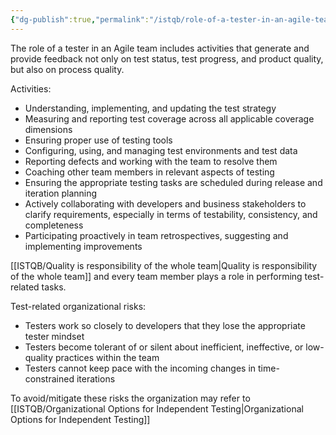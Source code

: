 ```yaml
---
{"dg-publish":true,"permalink":"/istqb/role-of-a-tester-in-an-agile-team/","tags":["agile","agile-tester","tester-role","team"]}
---
```


The role of a tester in an Agile team includes activities that generate and provide feedback not only on test status, test progress, and product quality, but also on process quality.

Activities:
- Understanding, implementing, and updating the test strategy
- Measuring and reporting test coverage across all applicable coverage dimensions
- Ensuring proper use of testing tools
- Configuring, using, and managing test environments and test data
- Reporting defects and working with the team to resolve them
- Coaching other team members in relevant aspects of testing
- Ensuring the appropriate testing tasks are scheduled during release and iteration planning 
- Actively collaborating with developers and business stakeholders to clarify requirements, especially in terms of testability, consistency, and completeness
- Participating proactively in team retrospectives, suggesting and implementing improvements

[[ISTQB/Quality is responsibility of the whole team\|Quality is responsibility of the whole team]] and every team member plays a role in performing test-related tasks.

Test-related organizational risks:
- Testers work so closely to developers that they lose the appropriate tester mindset
- Testers become tolerant of or silent about inefficient, ineffective, or low-quality practices within the team
- Testers cannot keep pace with the incoming changes in time-constrained iterations

To avoid/mitigate these risks the organization may refer to [[ISTQB/Organizational Options for Independent Testing\|Organizational Options for Independent Testing]]